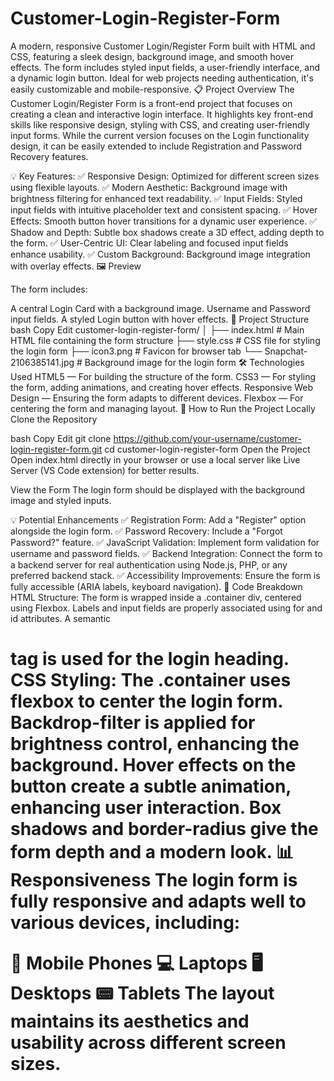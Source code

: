 # Customer-Login-Register-Form
A modern, responsive Customer Login/Register Form built with HTML and CSS, featuring a sleek design, background image, and smooth hover effects. The form includes styled input fields, a user-friendly interface, and a dynamic login button. Ideal for web projects needing authentication, it's easily customizable and mobile-responsive.
📋 Project Overview
The Customer Login/Register Form is a front-end project that focuses on creating a clean and interactive login interface. It highlights key front-end skills like responsive design, styling with CSS, and creating user-friendly input forms. While the current version focuses on the Login functionality design, it can be easily extended to include Registration and Password Recovery features.

💡 Key Features:
✅ Responsive Design: Optimized for different screen sizes using flexible layouts.
✅ Modern Aesthetic: Background image with brightness filtering for enhanced text readability.
✅ Input Fields: Styled input fields with intuitive placeholder text and consistent spacing.
✅ Hover Effects: Smooth button hover transitions for a dynamic user experience.
✅ Shadow and Depth: Subtle box shadows create a 3D effect, adding depth to the form.
✅ User-Centric UI: Clear labeling and focused input fields enhance usability.
✅ Custom Background: Background image integration with overlay effects.
🖼️ Preview

The form includes:

A central Login Card with a background image.
Username and Password input fields.
A styled Login button with hover effects.
📁 Project Structure
bash
Copy
Edit
customer-login-register-form/
│
├── index.html         # Main HTML file containing the form structure
├── style.css          # CSS file for styling the login form
├── icon3.png          # Favicon for browser tab
└── Snapchat-2106385141.jpg  # Background image for the login form
🛠️ Technologies Used
HTML5 — For building the structure of the form.
CSS3 — For styling the form, adding animations, and creating hover effects.
Responsive Web Design — Ensuring the form adapts to different devices.
Flexbox — For centering the form and managing layout.
🚀 How to Run the Project Locally
Clone the Repository

bash
Copy
Edit
git clone https://github.com/your-username/customer-login-register-form.git
cd customer-login-register-form
Open the Project
Open index.html directly in your browser or use a local server like Live Server (VS Code extension) for better results.

View the Form
The login form should be displayed with the background image and styled inputs.

💡 Potential Enhancements
✅ Registration Form: Add a "Register" option alongside the login form.
✅ Password Recovery: Include a "Forgot Password?" feature.
✅ JavaScript Validation: Implement form validation for username and password fields.
✅ Backend Integration: Connect the form to a backend server for real authentication using Node.js, PHP, or any preferred backend stack.
✅ Accessibility Improvements: Ensure the form is fully accessible (ARIA labels, keyboard navigation).
📖 Code Breakdown
HTML Structure:
The form is wrapped inside a .container div, centered using Flexbox.
Labels and input fields are properly associated using for and id attributes.
A semantic <h1> tag is used for the login heading.
CSS Styling:
The .container uses flexbox to center the login form.
Backdrop-filter is applied for brightness control, enhancing the background.
Hover effects on the button create a subtle animation, enhancing user interaction.
Box shadows and border-radius give the form depth and a modern look.
📊 Responsiveness
The login form is fully responsive and adapts well to various devices, including:

📱 Mobile Phones
💻 Laptops
🖥️ Desktops
📟 Tablets
The layout maintains its aesthetics and usability across different screen sizes.

